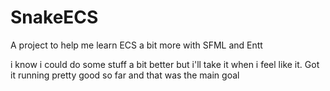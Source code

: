 # SnakeECS
A project to help me learn ECS a bit more with SFML and Entt

i know i could do some stuff a bit better but i'll take it when i feel like it.
Got it running pretty good so far and that was the main goal
